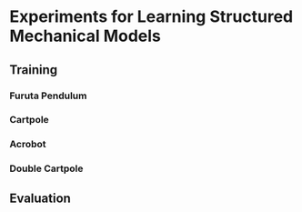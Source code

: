 # Experiments for Learning Structured Mechanical Models

## Training

### Furuta Pendulum

### Cartpole

### Acrobot

### Double Cartpole

## Evaluation
